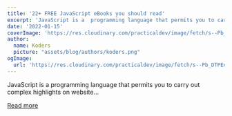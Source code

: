 ```yaml
---
title: '22+ FREE JavaScript eBooks you should read'
excerpt: 'JavaScript is a  programming language that permits you to carry out complex highlights on website...'
date: '2022-01-15'
coverImage: 'https://res.cloudinary.com/practicaldev/image/fetch/s--Pb_DTPEc--/c_imagga_scale,f_auto,fl_progressive,h_420,q_auto,w_1000/https://dev-to-uploads.s3.amazonaws.com/uploads/articles/g651b3eomil6oczpsett.png'
author:
  name: Koders
  picture: "assets/blog/authors/koders.png"
ogImage:
  url: 'https://res.cloudinary.com/practicaldev/image/fetch/s--Pb_DTPEc--/c_imagga_scale,f_auto,fl_progressive,h_420,q_auto,w_1000/https://dev-to-uploads.s3.amazonaws.com/uploads/articles/g651b3eomil6oczpsett.png'
---
```


JavaScript is a  programming language that permits you to carry out complex highlights on website...

[Read more](https://dev.to/devdefinitive/22-free-javascript-ebooks-you-should-read-55g)
